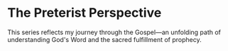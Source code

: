# The Preterist Perspective

This series reflects my journey through the Gospel—an unfolding path of understanding God's Word and the sacred fulfillment of prophecy.

